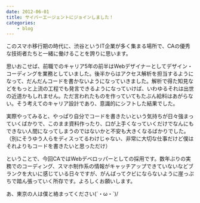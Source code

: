 ```yaml
---
date: 2012-06-01
title: サイバーエージェントにジョインしました！
categories: 
    - blog
---
```


このスマホ移行期の時代に、渋谷というIT企業が多く集まる場所で、CAの優秀な技術者たちと一緒に働けることを誇りに思います。

思いおこせば、前職でのキャリア5年の前半はWebデザイナーとしてデザイン・コーディングを業務としていました。後半からはアクセス解析を担当するようになって、だんだんコードを書かないようになっていきました。解析で得た知見などをもっと上流の工程でも発言できるようになっていけば、いわゆるそれは出世の近道かもしれません。ただ言われたものを作っていてもたぶん給料はあがらない。そう考えてのキャリア設計であり、意識的にシフトした結果でした。

実際やってみると、やっぱり自分でコードを書きたいという気持ちが日々強まっていくばかりで、このまま資料作ったり、口が上手くなっていくだけでなんにもできない人間になってしまうのではないかと不安も大きくなるばかりでした。（別にそうゆう人らをディスってるわけじゃない、非常に大切な仕事だけど僕はそれよりもコードを書きたいと思っただけ）

ということで、今回CAではWebデベロッパーとしての採用です。数年ぶりの実務でのコーディング、スマホ制作系の情報がキャッチアップできていないなどブランクを大いに感じている日々ですが、がんばってクビにならないように崖っぷちで踏ん張っていく所存です。よろしくお願いします。

あ、東京の人は僕と絡まってください(´・ω・`)/
